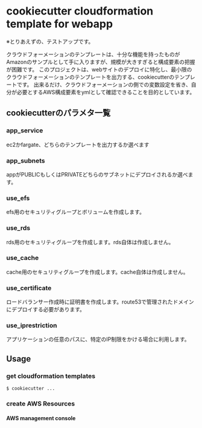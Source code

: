 # cookiecutter cloudformation template for webapp

※とりあえずの、テストアップです。

クラウドフォーメーションのテンプレートは、十分な機能を持ったものがAmazonのサンプルとして手に入りますが、規模が大きすぎると構成要素の把握が困難です。
このプロジェクトは、webサイトのデプロイに特化し、最小限のクラウドフォーメーションのテンプレートを出力する、cookiecutterのテンプレートです。
出来るだけ、クラウドフォーメーションの側での変数設定を省き、自分が必要とするAWS構成要素をymlとして確認できることを目的としています。

## cookiecutterのパラメタ一覧

### app_service
ec2かfargate、どちらのテンプレートを出力するか選べます

### app_subnets
appがPUBLICもしくはPRIVATEどちらのサブネットにデプロイされるか選べます。

### use_efs
efs用のセキュリティグループとボリュームを作成します。

### use_rds
rds用のセキュリティグループを作成します。rds自体は作成しません。

### use_cache
cache用のセキュリティグループを作成します。cache自体は作成しません。

### use_certificate
ロードバランサー作成時に証明書を作成します。route53で管理されたドメインにデプロイする必要があります。

### use_iprestriction
アプリケーションの任意のパスに、特定のIP制限をかける場合に利用します。



## Usage
### get cloudformation templates
```
$ cookiecutter ...
```

### create AWS Resources


#### AWS management console


